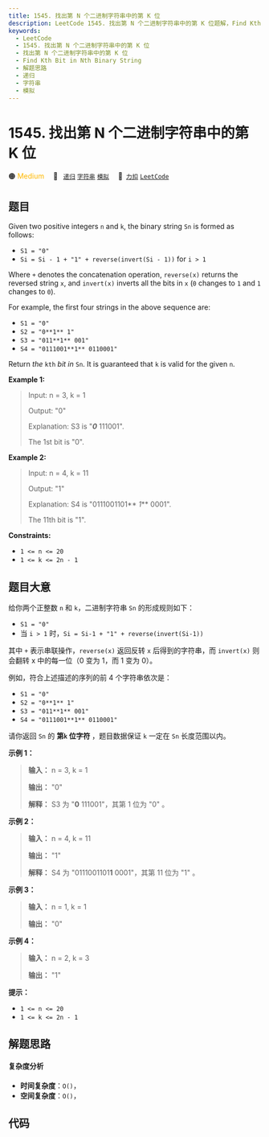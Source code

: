 ```yaml
---
title: 1545. 找出第 N 个二进制字符串中的第 K 位
description: LeetCode 1545. 找出第 N 个二进制字符串中的第 K 位题解，Find Kth Bit in Nth Binary String，包含解题思路、复杂度分析以及完整的 JavaScript 代码实现。
keywords:
  - LeetCode
  - 1545. 找出第 N 个二进制字符串中的第 K 位
  - 找出第 N 个二进制字符串中的第 K 位
  - Find Kth Bit in Nth Binary String
  - 解题思路
  - 递归
  - 字符串
  - 模拟
---
```


# 1545. 找出第 N 个二进制字符串中的第 K 位

🟠 <font color=#ffb800>Medium</font>&emsp; 🔖&ensp; [`递归`](/tag/recursion.md) [`字符串`](/tag/string.md) [`模拟`](/tag/simulation.md)&emsp; 🔗&ensp;[`力扣`](https://leetcode.cn/problems/find-kth-bit-in-nth-binary-string) [`LeetCode`](https://leetcode.com/problems/find-kth-bit-in-nth-binary-string)

## 题目

Given two positive integers `n` and `k`, the binary string `Sn` is formed as
follows:

  * `S1 = "0"`
  * `Si = Si - 1 + "1" + reverse(invert(Si - 1))` for `i > 1`

Where `+` denotes the concatenation operation, `reverse(x)` returns the
reversed string `x`, and `invert(x)` inverts all the bits in `x` (`0` changes
to `1` and `1` changes to `0`).

For example, the first four strings in the above sequence are:

  * `S1 = "0"`
  * `S2 = "0**1** 1"`
  * `S3 = "011**1** 001"`
  * `S4 = "0111001**1** 0110001"`

Return _the_ `kth` _bit_ _in_ `Sn`. It is guaranteed that `k` is valid for the
given `n`.



**Example 1:**

> Input: n = 3, k = 1
> 
> Output: "0"
> 
> Explanation: S3 is "**_0_** 111001".
> 
> The 1st bit is "0".

**Example 2:**

> Input: n = 4, k = 11
> 
> Output: "1"
> 
> Explanation: S4 is "0111001101** _1_** 0001".
> 
> The 11th bit is "1".

**Constraints:**

  * `1 <= n <= 20`
  * `1 <= k <= 2n - 1`


## 题目大意

给你两个正整数 `n` 和 `k`，二进制字符串 `Sn` 的形成规则如下：

  * `S1 = "0"`
  * 当 `i > 1` 时，`Si = Si-1 + "1" + reverse(invert(Si-1))`

其中 `+` 表示串联操作，`reverse(x)` 返回反转 `x` 后得到的字符串，而 `invert(x)` 则会翻转 x 中的每一位（0 变为
1，而 1 变为 0）。

例如，符合上述描述的序列的前 4 个字符串依次是：

  * `S1 = "0"`
  * `S2 = "0**1** 1"`
  * `S3 = "011**1** 001"`
  * `S4 = "0111001**1** 0110001"`

请你返回 `Sn` 的 **第`k` 位字符** ，题目数据保证 `k` 一定在 `Sn` 长度范围以内。

**示例 1：**

> 
> 
> 
> 
> 
> **输入：** n = 3, k = 1
> 
> **输出：** "0"
> 
> **解释：** S3 为 "**0** 111001"，其第 1 位为 "0" 。
> 
> 

**示例 2：**

> 
> 
> 
> 
> 
> **输入：** n = 4, k = 11
> 
> **输出：** "1"
> 
> **解释：** S4 为 "0111001101**1** 0001"，其第 11 位为 "1" 。
> 
> 

**示例 3：**

> 
> 
> 
> 
> 
> **输入：** n = 1, k = 1
> 
> **输出：** "0"
> 
> 

**示例 4：**

> 
> 
> 
> 
> 
> **输入：** n = 2, k = 3
> 
> **输出：** "1"
> 
> 

**提示：**

  * `1 <= n <= 20`
  * `1 <= k <= 2n - 1`


## 解题思路

#### 复杂度分析

- **时间复杂度**：`O()`，
- **空间复杂度**：`O()`，

## 代码

```javascript

```